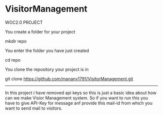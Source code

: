 # VisitorManagement
WOC2.0 PROJECT

You create a folder for your project

mkdir repo 

You enter the folder you have just created

cd repo

You clone the repository your project is in

git clone https://github.com/mananv1791/VisitorManagement.git


-------------------------------------------------------------

In this project i have removed api keys so this is just a basic idea about how can we make Visior Management system. So if you want to run this you have to give API-Key for message anf provide this mail-id from which you want to send mail to visitors.
